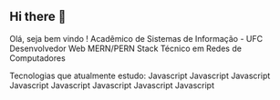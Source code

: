 ## Hi there 👋

Olá, seja bem vindo !
Acadêmico de Sistemas de Informação - UFC
Desenvolvedor Web
MERN/PERN Stack
Técnico em Redes de Computadores

Tecnologias que atualmente estudo:
Javascript Javascript Javascript Javascript Javascript Javascript Javascript Javascript
